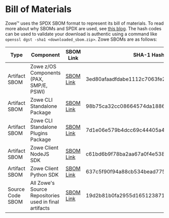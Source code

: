 # Bill of Materials

Zowe&trade; uses the SPDX SBOM format to represent its bill of materials. To read more about why SBOMs and SPDX are used, see [this blog](https://www.linuxfoundation.org/blog/spdx-its-already-in-use-for-global-software-bill-of-materials-sbom-and-supply-chain-security/). The hash codes can be used to validate your download is authentic using a command like `openssl dgst -sha1 <downloaded_sbom.zip>`. Zowe SBOMs are as follows:

| Type | Component | SBOM Link | SHA-1 Hash |
| --- | --- | --- | --- |
| Artifact SBOM | Zowe z/OS Components (PAX, SMP/E, PSWI) | [SBOM Link](https://zowe.jfrog.io/zowe/list/libs-release-local/org/zowe/sbom/2.0.0/zowe_pax_sbom.zip) | 3ed80afaadfdabe1112c7063fe297d5f | 
| Artifact SBOM | Zowe CLI Standalone Package | [SBOM Link](https://zowe.jfrog.io/zowe/list/libs-release-local/org/zowe/sbom/2.0.0/zowe_cli_standalone_sbom.zip) | 98b75ca32cc08664574da1886d28c625463cceba |
| Artifact SBOM | Zowe CLI Standalone Plugins Package | [SBOM Link](https://zowe.jfrog.io/zowe/list/libs-release-local/org/zowe/sbom/2.0.0/zowe_cli_standalone_plugins_sbom.zip) | 7d1e06e579b4dcc69c44405a47dfebc386426b0f | 
| Artifact SBOM | Zowe Client NodeJS SDK | [SBOM Link](https://zowe.jfrog.io/zowe/list/libs-release-local/org/zowe/sbom/2.0.0/zowe_client_node_sdk_sbom.zip) | c61bd6b9f78ba2aa67a0f4e53874a097992d8155 | 
| Artifact SBOM | Zowe Client Python SDK | [SBOM Link](https://zowe.jfrog.io/zowe/list/libs-release-local/org/zowe/sbom/2.0.0/zowe_client_python_sdk_sbom.zip) | 637c5f90f94a88cb534bead7755fac112b509217 | 
| Source Code SBOM | All Zowe's Source Repositories used in final artifacts | [SBOM Link](https://zowe.jfrog.io/zowe/list/libs-release-local/org/zowe/sbom/2.0.0/zowe_sources_sbom.zip) | 19d2b81b0fa2955d165123871c72c2c77ddf73b7 | 
